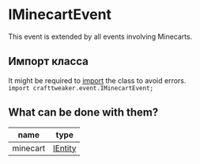 # IMinecartEvent

This event is extended by all events involving Minecarts.

## Импорт класса
It might be required to [import](/AdvancedFunctions/Import/) the class to avoid errors.  
`import crafttweaker.event.IMinecartEvent;`

## What can be done with them?

| name     | type                                  |
| -------- | ------------------------------------- |
| minecart | [IEntity](/Vanilla/Entities/IEntity/) |
